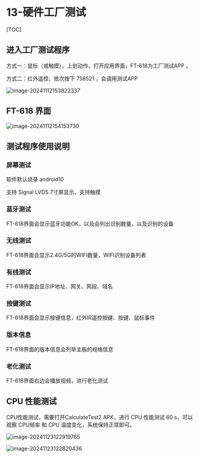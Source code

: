 # 13-硬件工厂测试

[TOC]

## 进入工厂测试程序

方式一：鼠标（或触摸），上划动作，打开应用界面，FT-618为工厂测试APP 。

方式二：红外遥控，依次按下 758521 ，会调用测试APP

![image-20241112153822337](http://tanzhtanzh.oss-cn-shenzhen.aliyuncs.com/img/image-20241112153822337.png)



## FT-618 界面

![image-20241112154153730](http://tanzhtanzh.oss-cn-shenzhen.aliyuncs.com/img/image-20241112154153730.png)



## 测试程序使用说明



### 屏幕测试

软件默认烧录 android10

支持 Signal LVDS 7寸屏显示，支持触摸



### 蓝牙测试

FT-618界面会显示蓝牙功能OK，以及会列出识别数量，以及识别的设备



### 无线测试

FT-618界面会显示2.4G/5G的WIFI数量，WIFI识别设备列表



### 有线测试

FT-618界面会显示IP地址、网关、网段、域名



### 按键测试

FT-618界面会显示按键信息，红外IR遥控按键、按键、鼠标事件



### 版本信息

FT-618界面的版本信息会列举主板的规格信息



### 老化测试

FT-618界面右边会播放视频，进行老化测试



## CPU 性能测试

CPU性能测试，需要打开CalculateTest2 APK，进行 CPU 性能测试 60 s，可以观察 CPU频率 和 CPU 温度变化，系统保持正常即可。

![image-20241123122919765](C:\Users\16708\AppData\Roaming\Typora\typora-user-images\image-20241123122919765.png)

![image-20241123122820436](C:\Users\16708\AppData\Roaming\Typora\typora-user-images\image-20241123122820436.png)





